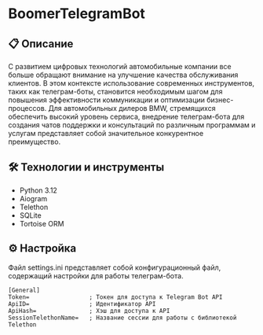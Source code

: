 # BoomerTelegramBot
## 📋 Описание
С развитием цифровых технологий автомобильные компании все больше обращают внимание на улучшение качества обслуживания клиентов. В этом контексте использование современных инструментов, таких как телеграм-боты, становится необходимым шагом для повышения эффективности коммуникации и оптимизации бизнес-процессов. Для автомобильных дилеров BMW, стремящихся обеспечить высокий уровень сервиса, внедрение телеграм-бота для создания чатов поддержки и консультаций по различным программам и услугам представляет собой значительное конкурентное преимущество.

## 🛠️ Технологии и инструменты
* Python 3.12
* Aiogram
* Telethon
* SQLite
* Tortoise ORM

## ⚙️ Настройка
Файл settings.ini представляет собой конфигурационный файл, содержащий настройки для работы телеграм-бота.

```
[General]
Token=                 ; Токен для доступа к Telegram Bot API
ApiID=                 ; Идентификатор API
ApiHash=               ; Хэш для доступа к API
SessionTelethonName=   ; Название сессии для работы с библиотекой Telethon
```
